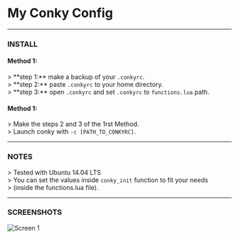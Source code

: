 # My Conky Config

----------

<h3>INSTALL</h3>

<h4>Method 1:</h4>
> **step 1:** make a backup of your <code>.conkyrc</code>.<br>
> **step 2:** paste <code>.conkyrc</code> to your home directory.<br>
> **step 3:** open <code>.conkyrc</code> and set <code>.conkyrc</code> to <code>functions.lua</code> path.<br>

<h4>Method 1:</h4>
> Make the steps 2 and 3 of the 1rst Method.<br>
> Launch conky with <code>-c [PATH_TO_CONKYRC]</code>.<br>

----------

<h3>NOTES</h3>
> Tested with Ubuntu 14.04 LTS<br>
> You can set the values inside <code>conky_init</code> function to fit your needs<br>
> (inside the functions.lua file).

----------

<h3>SCREENSHOTS</h3>

![Screen 1](http://img11.hostingpics.net/pics/901673conkyscreenshot.png)